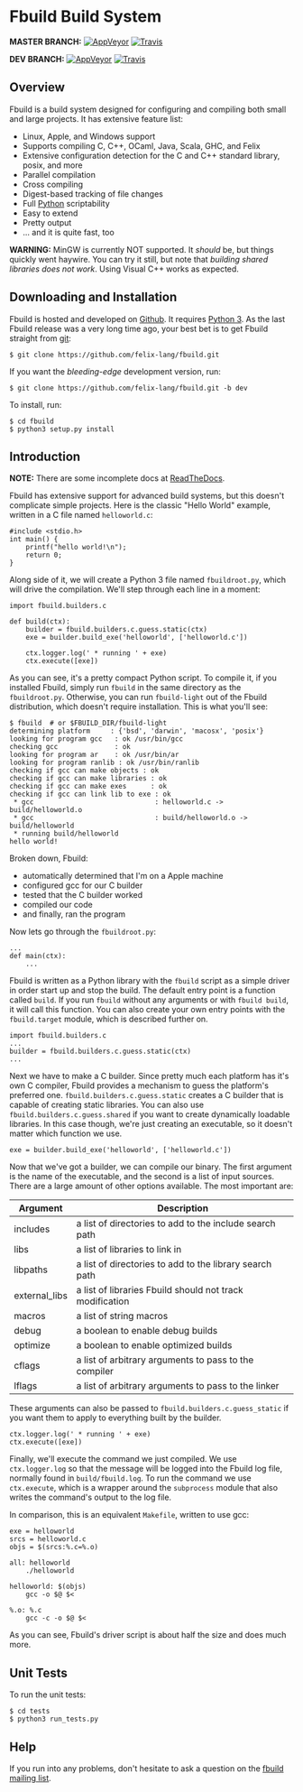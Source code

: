 Fbuild Build System
===================

**MASTER BRANCH:**
[![AppVeyor](https://ci.appveyor.com/api/projects/status/github/felix-lang/fbuild?svg=true)](https://ci.appveyor.com/project/erickt/fbuild)
[![Travis](https://travis-ci.org/felix-lang/fbuild.svg?branch=master)](https://travis-ci.org/felix-lang/fbuild)

**DEV BRANCH:**
[![AppVeyor](https://ci.appveyor.com/api/projects/status/github/felix-lang/fbuild/branch/dev?svg=true)](https://ci.appveyor.com/project/erickt/fbuild)
[![Travis](https://travis-ci.org/felix-lang/fbuild.svg?branch=dev)](https://travis-ci.org/felix-lang/fbuild)

Overview
--------

Fbuild is a build system designed for configuring and compiling both small and
large projects. It has extensive feature list:

 * Linux, Apple, and Windows support
 * Supports compiling C, C++, OCaml, Java, Scala, GHC, and Felix
 * Extensive configuration detection for the C and C++ standard library, posix,
   and more
 * Parallel compilation
 * Cross compiling
 * Digest-based tracking of file changes
 * Full [Python](http://docs.python.org/py3k) scriptability
 * Easy to extend
 * Pretty output
 * ... and it is quite fast, too

**WARNING:** MinGW is currently NOT supported. It *should* be, but things quickly went haywire. You can try it still, but note that *building shared libraries does not work*. Using Visual C++ works as expected.

Downloading and Installation
----------------------------

Fbuild is hosted and developed on
[Github](http://github.com/felix-lang/fbuild). It requires [Python
3](http://docs.python.org/py3k). As the last Fbuild release was a very long
time ago, your best bet is to get Fbuild straight from [git](http://git-scm.com):

    $ git clone https://github.com/felix-lang/fbuild.git

If you want the *bleeding-edge* development version, run:

    $ git clone https://github.com/felix-lang/fbuild.git -b dev

To install, run:

    $ cd fbuild
    $ python3 setup.py install

Introduction
------------

**NOTE:** There are some incomplete docs at [ReadTheDocs](http://fbuild.readthedocs.org/en/latest/).

Fbuild has extensive support for advanced build systems, but this doesn't
complicate simple projects. Here is the classic "Hello World" example, written
in a C file named `helloworld.c`:

    #include <stdio.h>
    int main() {
        printf("hello world!\n");
        return 0;
    }

Along side of it, we will create a Python 3 file named `fbuildroot.py`, which
will drive the compilation. We'll step through each line in a moment:

    import fbuild.builders.c

    def build(ctx):
        builder = fbuild.builders.c.guess.static(ctx)
        exe = builder.build_exe('helloworld', ['helloworld.c'])

        ctx.logger.log(' * running ' + exe)
        ctx.execute([exe])

As you can see, it's a pretty compact Python script. To compile it, if you
installed Fbuild, simply run `fbuild` in the same directory as the
`fbuildroot.py`. Otherwise, you can run `fbuild-light` out of the Fbuild
distribution, which doesn't require installation. This is what you'll see:

    $ fbuild  # or $FBUILD_DIR/fbuild-light
    determining platform     : {'bsd', 'darwin', 'macosx', 'posix'}
    looking for program gcc   : ok /usr/bin/gcc
    checking gcc              : ok
    looking for program ar    : ok /usr/bin/ar
    looking for program ranlib : ok /usr/bin/ranlib
    checking if gcc can make objects : ok
    checking if gcc can make libraries : ok
    checking if gcc can make exes      : ok
    checking if gcc can link lib to exe : ok
     * gcc                              : helloworld.c -> build/helloworld.o
     * gcc                              : build/helloworld.o -> build/helloworld
     * running build/helloworld
    hello world!

Broken down, Fbuild:

 * automatically determined that I'm on a Apple machine
 * configured gcc for our C builder
 * tested that the C builder worked
 * compiled our code
 * and finally, ran the program

Now lets go through the `fbuildroot.py`:

    ...
    def main(ctx):
        ...

Fbuild is written as a Python library with the `fbuild` script as a simple
driver in order start up and stop the build. The default entry point is a
function called `build`. If you run `fbuild` without any arguments or with
`fbuild build`, it will call this function. You can also create your own entry
points with the `fbuild.target` module, which is described further on.

    import fbuild.builders.c
    ...
    builder = fbuild.builders.c.guess.static(ctx)
    ...

Next we have to make a C builder. Since pretty much each platform has it's own
C compiler, Fbuild provides a mechanism to guess the platform's preferred one.
`fbuild.builders.c.guess.static` creates a C builder that is capable of
creating static libraries. You can also use `fbuild.builders.c.guess.shared`
if you want to create dynamically loadable libraries. In this case though,
we're just creating an executable, so it doesn't matter which function we use.

    exe = builder.build_exe('helloworld', ['helloworld.c'])

Now that we've got a builder, we can compile our binary. The first argument is
the name of the executable, and the second is a list of input sources. There are
a large amount of other options available. The most important are:

| Argument       | Description                                              |
| -------------- | -------------------------------------------------------- |
| includes       | a list of directories to add to the include search path  |
| libs           | a list of libraries to link in                           |
| libpaths       | a list of directories to add to the library search path  |
| external\_libs | a list of libraries Fbuild should not track modification |
| macros         | a list of string macros                                  |
| debug          | a boolean to enable debug builds                         |
| optimize       | a boolean to enable optimized builds                     |
| cflags         | a list of arbitrary arguments to pass to the compiler    |
| lflags         | a list of arbitrary arguments to pass to the linker      |

These arguments can also be passed to `fbuild.builders.c.guess_static` if you
want them to apply to everything built by the builder.

    ctx.logger.log(' * running ' + exe)
    ctx.execute([exe])

Finally, we'll execute the command we just compiled. We use `ctx.logger.log` so
that the message will be logged into the Fbuild log file, normally found in
`build/fbuild.log`. To run the command we use `ctx.execute`, which is a wrapper
around the `subprocess` module that also writes the command's output to the log
file.

In comparison, this is an equivalent `Makefile`, written to use gcc:

    exe = helloworld
    srcs = helloworld.c
    objs = $(srcs:%.c=%.o)

    all: helloworld
        ./helloworld

    helloworld: $(objs)
        gcc -o $@ $<

    %.o: %.c
        gcc -c -o $@ $<

As you can see, Fbuild's driver script is about half the size and does much
more.

Unit Tests
----------

To run the unit tests:

    $ cd tests
    $ python3 run_tests.py

Help
----

If you run into any problems, don't hesitate to ask a question on the [fbuild
mailing list](http://groups.google.com/group/fbuild).
